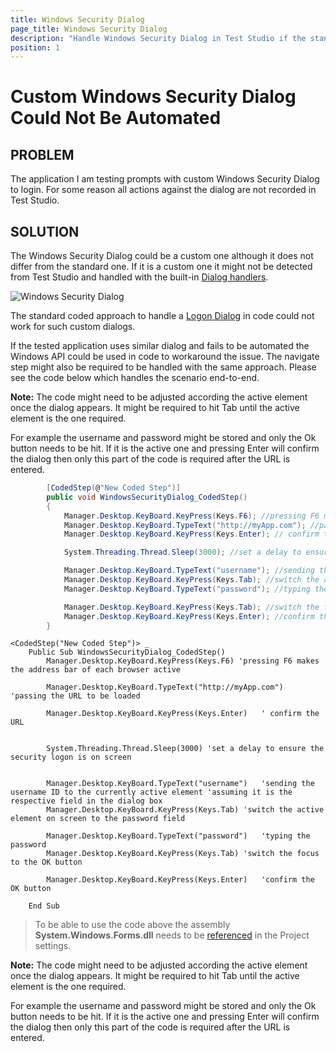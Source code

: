 ```yaml
---
title: Windows Security Dialog
page_title: Windows Security Dialog
description: "Handle Windows Security Dialog in Test Studio if the standard Logon dialog handler is not working."
position: 1
---
```

# Custom Windows Security Dialog Could Not Be Automated 

## PROBLEM

The application I am testing prompts with custom Windows Security Dialog to login. For some reason all actions against the dialog are not recorded in Test Studio.

## SOLUTION

The Windows Security Dialog could be a custom one although it does not differ from the standard one. If it is a custom one it might not be detected from Test Studio and handled with the built-in <a href="/features/dialogs-and-popups/dialogs" target="_blank">Dialog handlers</a>. 

![Windows Security Dialog][1] 

The standard coded approach to handle a <a href="/testing-framework/write-tests-in-code/advanced-topics-wtc/html-popups-and-dialogs-wtc/win32-dialogs" target="_blank">Logon Dialog</a> in code could not work for such custom dialogs.  

If the tested application uses similar dialog and fails to be automated the Windows API could be used in code to workaround the issue. The navigate step might also be required to be handled with the same approach. Please see the code below which handles the scenario end-to-end. 

**Note:** The code might need to be adjusted according the active element once the dialog appears. It might be required to hit Tab until the active element is the one required. 

For example the username and password might be stored and only the Ok button needs to be hit. If it is the active one and pressing Enter will confirm the dialog then only this part of the code is required after the URL is entered.  


```C#
        [CodedStep(@"New Coded Step")]
        public void WindowsSecurityDialog_CodedStep()
		{
			Manager.Desktop.KeyBoard.KeyPress(Keys.F6); //pressing F6 makes the address bar of each browser active
			Manager.Desktop.KeyBoard.TypeText("http://myApp.com"); //passing the URL to be loaded
			Manager.Desktop.KeyBoard.KeyPress(Keys.Enter); // confirm the URL

			System.Threading.Thread.Sleep(3000); //set a delay to ensure the security logon is on screen

			Manager.Desktop.KeyBoard.TypeText("username"); //sending the username ID to the currently active element (assuming it is the respective field in the dialog box)
			Manager.Desktop.KeyBoard.KeyPress(Keys.Tab); //switch the active element on screen to the password field
			Manager.Desktop.KeyBoard.TypeText("password"); //typing the password 

			Manager.Desktop.KeyBoard.KeyPress(Keys.Tab); //switch the focus to the OK button
			Manager.Desktop.KeyBoard.KeyPress(Keys.Enter); //confirm the OK button 
		}
```
```VB
<CodedStep("New Coded Step")> _
	Public Sub WindowsSecurityDialog_CodedStep()
		Manager.Desktop.KeyBoard.KeyPress(Keys.F6) 'pressing F6 makes the address bar of each browser active

		Manager.Desktop.KeyBoard.TypeText("http://myApp.com")	'passing the URL to be loaded

		Manager.Desktop.KeyBoard.KeyPress(Keys.Enter)	' confirm the URL


		System.Threading.Thread.Sleep(3000)	'set a delay to ensure the security logon is on screen


		Manager.Desktop.KeyBoard.TypeText("username")	'sending the username ID to the currently active element 'assuming it is the respective field in the dialog box
		Manager.Desktop.KeyBoard.KeyPress(Keys.Tab)	'switch the active element on screen to the password field

		Manager.Desktop.KeyBoard.TypeText("password")	'typing the password 
		Manager.Desktop.KeyBoard.KeyPress(Keys.Tab)	'switch the focus to the OK button

		Manager.Desktop.KeyBoard.KeyPress(Keys.Enter)	'confirm the OK button 

	End Sub
```

>To be able to use the code above the assembly **System.Windows.Forms.dll** needs to be <a href="/features/coded-steps/add-assembly-reference" target="_blank">referenced</a> in the Project settings.<br>


**Note:** The code might need to be adjusted according the active element once the dialog appears. It might be required to hit Tab until the active element is the one required. 

For example the username and password might be stored and only the Ok button needs to be hit. If it is the active one and pressing Enter will confirm the dialog then only this part of the code is required after the URL is entered.  

[1]: /img/troubleshooting-guide/test-execution-problems-tg/windows-security-dialog/win-sec-dialog.png